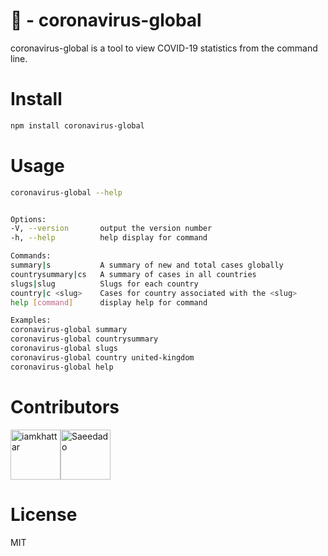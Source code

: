 # 🦠 - coronavirus-global

coronavirus-global is a tool to view COVID-19 statistics from the command line.

# Install

```bash
npm install coronavirus-global
```

# Usage

```bash
coronavirus-global --help


Options:
-V, --version       output the version number
-h, --help          help display for command

Commands:
summary|s           A summary of new and total cases globally
countrysummary|cs   A summary of cases in all countries
slugs|slug          Slugs for each country
country|c <slug>    Cases for country associated with the <slug>
help [command]      display help for command

Examples:
coronavirus-global summary
coronavirus-global countrysummary
coronavirus-global slugs
coronavirus-global country united-kingdom
coronavirus-global help
```

# Contributors

[//]: contributor-faces

<a href="https://github.com/iamkhattar"><img src="https://avatars3.githubusercontent.com/u/56852615?s=400&u=656d6befdb16f2be60c9c1f80456509a9dde69c4&v=4" title="iamkhattar" width="80" height="80"></a><a href="https://github.com/Saeedado"><img src="https://avatars2.githubusercontent.com/u/63965340?s=460&v=4" title="Saeedado" width="80" height="80"></a>

[//]: contributor-faces

# License

MIT
